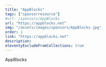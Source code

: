 ```yaml
---
title: "AppBlocks"
tags: ["sponsorresource"]
#url: /sponsors/AppBlocks
url: "https://appblocks.net"
img: "/assets/images/sponsors/AppBlocks.jpg"
order: 1
link: "https://appblocks.net"
description: 
eleventyExcludeFromCollections: true
---
```


AppBlocks
